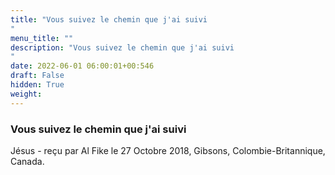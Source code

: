 ```yaml
---
title: "Vous suivez le chemin que j'ai suivi
"
menu_title: ""
description: "Vous suivez le chemin que j'ai suivi
"
date: 2022-06-01 06:00:01+00:546
draft: False
hidden: True
weight:
---
```

### Vous suivez le chemin que j'ai suivi


Jésus - reçu par Al Fike le 27 Octobre 2018, Gibsons, Colombie-Britannique, Canada.



